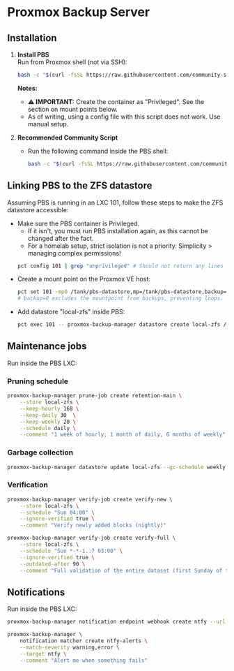 # Proxmox Backup Server

## Installation

1. **Install PBS**  
   Run from Proxmox shell (not via SSH):  
   ```bash
   bash -c "$(curl -fsSL https://raw.githubusercontent.com/community-scripts/ProxmoxVE/main/ct/proxmox-backup-server.sh)"
   ```

   **Notes:** 
     - **⚠️ IMPORTANT:** Create the container as "Privileged". See the section on mount points below.
     - As of writing, using a config file with this script does not work. Use manual setup.

1. **Recommended Community Script**  
   - Run the following command inside the PBS shell:  
     ```bash
     bash -c "$(curl -fsSL https://raw.githubusercontent.com/community-scripts/ProxmoxVE/main/tools/pve/post-pbs-install.sh)"
     ```

## Linking PBS to the ZFS datastore

Assuming PBS is running in an LXC 101, follow these steps to make the ZFS datastore accessible:

- Make sure the PBS container is Privileged. 
  - If it isn't, you must run PBS installation again, as this cannot be changed after the fact.
  - For a homelab setup, strict isolation is not a priority. Simplicity > managing complex permissions!
  ```bash
  pct config 101 | grep "unprivileged" # Should not return any lines
  ```
- Create a mount point on the Proxmox VE host:  
  ```bash
  pct set 101 -mp0 /tank/pbs-datastore,mp=/tank/pbs-datastore,backup=0
  # backup=0 excludes the mountpoint from backups, preventing loops.
  ```
- Add datastore "local-zfs" inside PBS:
  ```bash
  pct exec 101 -- proxmox-backup-manager datastore create local-zfs /tank/pbs-datastore
  ```

## Maintenance jobs

Run inside the PBS LXC:

### Pruning schedule

```bash
proxmox-backup-manager prune-job create retention-main \
    --store local-zfs \
    --keep-hourly 168 \
    --keep-daily 30  \
    --keep-weekly 20 \
    --schedule daily \
    --comment "1 week of hourly, 1 month of daily, 6 months of weekly"
```

### Garbage collection

```bash
proxmox-backup-manager datastore update local-zfs --gc-schedule weekly
```

### Verification

```bash
proxmox-backup-manager verify-job create verify-new \
    --store local-zfs \
    --schedule "Sun 04:00" \
    --ignore-verified true \
    --comment "Verify newly added blocks (nightly)"

proxmox-backup-manager verify-job create verify-full \
    --store local-zfs \
    --schedule "Sun *-*-1..7 03:00" \
    --ignore-verified true \
    --outdated-after 90 \
    --comment "Full validation of the entire dataset (first Sunday of the month)"
```

## Notifications

Run inside the PBS LXC:

```bash
proxmox-backup-manager notification endpoint webhook create ntfy --url https://ntfy.niels.me/proxmox-backup-server --method post

proxmox-backup-manager \
    notification matcher create ntfy-alerts \
    --match-severity warning,error \
    --target ntfy \
    --comment "Alert me when something fails"
```
